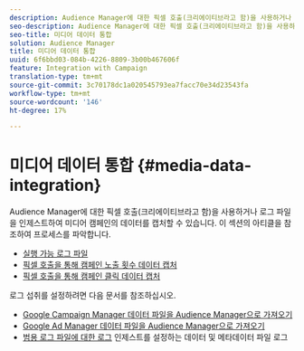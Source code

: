```yaml
---
description: Audience Manager에 대한 픽셀 호출(크리에이티브라고 함)을 사용하거나 로그 파일을 인제스트하여 미디어 캠페인의 데이터를 캡처할 수 있습니다.
seo-description: Audience Manager에 대한 픽셀 호출(크리에이티브라고 함)을 사용하거나 로그 파일을 인제스트하여 미디어 캠페인의 데이터를 캡처할 수 있습니다.
seo-title: 미디어 데이터 통합
solution: Audience Manager
title: 미디어 데이터 통합
uuid: 6f6bbd03-084b-4226-8809-3b00b467606f
feature: Integration with Campaign
translation-type: tm+mt
source-git-commit: 3c70178dc1a020545793ea7facc70e34d23543fa
workflow-type: tm+mt
source-wordcount: '146'
ht-degree: 17%

---
```



# 미디어 데이터 통합 {#media-data-integration}

Audience Manager에 대한 픽셀 호출(크리에이티브라고 함)을 사용하거나 로그 파일을 인제스트하여 미디어 캠페인의 데이터를 캡처할 수 있습니다. 이 섹션의 아티클을 참조하여 프로세스를 파악합니다.

<!-- c_camp_data_int.xml -->

* [실행 가능 로그 파일](/help/using/integration/media-data-integration/actionable-log-files.md)
* [픽셀 호출을 통해 캠페인 노출 횟수 데이터 캡처](/help/using/integration/media-data-integration/impression-data-pixels.md)
* [픽셀 호출을 통해 캠페인 클릭 데이터 캡처](/help/using/integration/media-data-integration/click-data-pixels.md)

로그 섭취를 설정하려면 다음 문서를 참조하십시오.

* [Google Campaign Manager 데이터 파일을 Audience Manager으로 가져오기](/help/using/reporting/audience-optimization-reports/aor-advertisers/import-dcm.md)
* [Google Ad Manager 데이터 파일을 Audience Manager으로 가져오기 ](/help/using/reporting/audience-optimization-reports/aor-publishers/import-dfp.md)
* [범용 로그 파일에 대한 로그](/help/using/reporting/audience-optimization-reports/metadata-files-intro/metadata-files-intro.md) 인제스트를 설정하는 데이터 및 메타데이터 파일 로그
